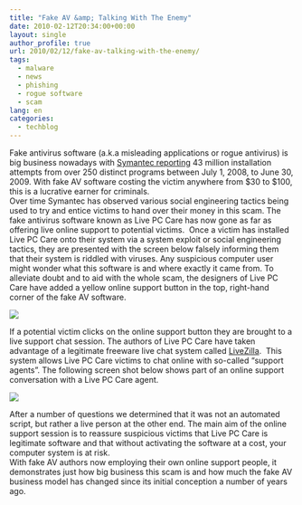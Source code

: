 ```yaml
---
title: "Fake AV &amp; Talking With The Enemy"
date: 2010-02-12T20:34:00+00:00
layout: single
author_profile: true
url: 2010/02/12/fake-av-talking-with-the-enemy/
tags:
  - malware
  - news
  - phishing
  - rogue software
  - scam
lang: en
categories: 
  - techblog
---
```

Fake antivirus software (a.k.a misleading applications or rogue antivirus) is big business nowadays with [Symantec reporting](http://eval.symantec.com/mktginfo/enterprise/white_papers/b-symc_report_on_rogue_security_software_exec_summary_20326021.en-us.pdf) 43 million installation attempts from over 250 distinct programs between July 1, 2008, to June 30, 2009. With fake AV software costing the victim anywhere from $30 to $100, this is a lucrative earner for criminals.  
Over time Symantec has observed various social engineering tactics being used to try and entice victims to hand over their money in this scam. The fake antivirus software known as Live PC Care has now gone as far as offering live online support to potential victims.  Once a victim has installed Live PC Care onto their system via a system exploit or social engineering tactics, they are presented with the screen below falsely informing them that their system is riddled with viruses. Any suspicious computer user might wonder what this software is and where exactly it came from. To alleviate doubt and to aid with the whole scam, the designers of Live PC Care have added a yellow online support button in the top, right-hand corner of the fake AV software.

[![](http://3.bp.blogspot.com/_vaUVXcmC3OI/S3WzzaLyQOI/AAAAAAAAA5o/JAa1U-EW2cU/s640/Live+PC+Care+resultsOnlineSupport.JPG)](http://3.bp.blogspot.com/_vaUVXcmC3OI/S3WzzaLyQOI/AAAAAAAAA5o/JAa1U-EW2cU/s1600-h/Live+PC+Care+resultsOnlineSupport.JPG)

If a potential victim clicks on the online support button they are brought to a live support chat session. The authors of Live PC Care have taken advantage of a legitimate freeware live chat system called [LiveZilla](http://www.livezilla.net/home/en/).  This system allows Live PC Care victims to chat online with so-called “support agents”. The following screen shot below shows part of an online support conversation with a Live PC Care agent.

[![](http://4.bp.blogspot.com/_vaUVXcmC3OI/S3Wz51r1mRI/AAAAAAAAA5w/NPnsBzvcxJk/s640/LiveChatConversation.JPG)](http://4.bp.blogspot.com/_vaUVXcmC3OI/S3Wz51r1mRI/AAAAAAAAA5w/NPnsBzvcxJk/s1600-h/LiveChatConversation.JPG)

After a number of questions we determined that it was not an automated script, but rather a live person at the other end. The main aim of the online support session is to reassure suspicious victims that Live PC Care is legitimate software and that without activating the software at a cost, your computer system is at risk.  
With fake AV authors now employing their own online support people, it demonstrates just how big business this scam is and how much the fake AV business model has changed since its initial conception a number of years ago.
